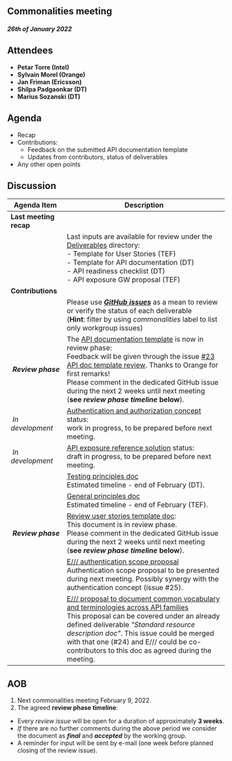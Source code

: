 ## Commonalities meeting
#### _26th of January 2022_
## Attendees

-   **Petar Torre (Intel)**
-   **Sylvain Morel (Orange)**
-   **Jan Friman (Ericsson)**
-   **Shilpa Padgaonkar (DT)**
-   **Marius Sozanski (DT)**

## Agenda

-  Recap
-  Contributions:
    -   Feedback on the submitted API documentation template
    -   Updates from contributors, status of deliverables
-  Any other open points

## Discussion
Agenda Item |  Description
---- |  ----
**Last meeting recap** |  &nbsp;
 &nbsp;  |Last inputs are available for review under the [Deliverables](https://github.com/camaraproject/rep_main/tree/main/WorkingGroups/Commonalities/documentation/Deliverables) directory: <br/> -  Template for User Stories (TEF)<br/>-   Template for API documentation (DT)<br/>-  API readiness checklist (DT) <br/>-  API exposure GW proposal (TEF)
**Contributions** |  &nbsp; 
&nbsp; | Please use  [_**GitHub issues**_](https://github.com/camaraproject/rep_main/issues?q=is%3Aopen+is%3Aissue+label%3Acommonalities) as a mean to review or verify the status of each deliverable<br/>(**Hint**: filter by using _commonalities_ label to list only workgroup issues)
&nbsp;_**Review phase**_ | The [API documentation template](https://github.com/camaraproject/rep_main/blob/main/WorkingGroups/Commonalities/documentation/Deliverables/API-DocumentationTemplate.md) is now in review phase:  <br/>Feedback will be given through the issue [#23 API doc template review](https://github.com/camaraproject/rep_main/issues/23). Thanks to Orange for first remarks! <br/> Please comment in the dedicated GitHub issue during the next 2 weeks until next meeting <br/>(**see _review phase timeline_ below**).
&nbsp;_In development_ |[Authentication and authorization concept](https://github.com/camaraproject/rep_main/issues/25) status:<br/>work in progress, to be prepared before next meeting.
&nbsp;_In development_ |[API exposure reference solution](https://github.com/camaraproject/rep_main/issues/27) status:<br/>draft in progress, to be prepared before next meeting.
&nbsp; | [Testing principles doc](https://github.com/camaraproject/rep_main/issues/28) <br/>Estimated timeline - end of February (DT).
&nbsp; |[General principles doc](https://github.com/camaraproject/rep_main/issues/29) <br/>Estimated timeline - end of February (TEF).
&nbsp;_**Review phase**_ |[Review user stories template doc](https://github.com/camaraproject/rep_main/issues/31): <br/>This document is in review phase. <br/>Please comment in the dedicated GitHub issue during the next 2 weeks until next meeting <br/>(**see _review phase timeline_ below**).
&nbsp; |[E/// authentication scope proposal](https://github.com/camaraproject/rep_main/issues/37) <br/>Authentication scope proposal to be presented during next meeting. Possibly synergy with the authentication concept (issue #25).
&nbsp; |[E/// proposal to document common vocabulary and terminologies across API families](https://github.com/camaraproject/rep_main/issues/38)<br/>This proposal can be covered under an already defined deliverable _"Standard resource description doc"_. This issue could be merged with that one (#24) and E/// could be co-contributors to this doc as agreed during the meeting.
## AOB
  
1.  Next commonalities meeting February 9, 2022.
2.  The agreed **review phase timeline**:
-  Every _review issue_ will be open for a duration of approximately **3 weeks**.
-  *If* there are no further comments during the above period we consider the document as **_final_** and **_accepted_** by the working group. 
-  A reminder for input will be sent by e-mail (one week before planned closing of the review issue).
